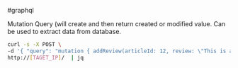 #graphql 

Mutation Query (will create and then return created or modified value. Can be used to extract data from database.

```bash
curl -s -X POST \ 
-d '{ "query": "mutation { addReview(articleId: 12, review: \"This is a new review\") { valueToExtractId, articleId } }" }' \
http://[TAGET_IP]/  | jq
```
 
